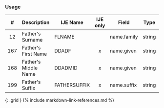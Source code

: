 ### Usage


| **#** |  **Description**   |  **IJE Name**   | IJE only |  **Field**  |  **Type**  | **Value Set**  |
| :---------: | ------------- | ------------ | :----------: |---------- | -------- | -------- |
| 12 | Father's Surname | FLNAME| |name.family | string |  | 
| 167 | Father's First Name | DDADF| x|name.given | string |  | 
| 168 | Father's Middle Name | DDADMID| x|name.given | string |  | 
| 199 | Father's Suffix | FATHERSUFFIX| x|name.suffix | string |  | 
{: .grid }
{% include markdown-link-references.md %}
